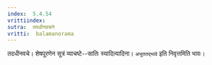 ```yaml
---
index:  5.4.54
vrittiindex: 
sutra:  तदधीनवचने
vritti:  balamanorama 
---
```


तदधीनवचे। शेषपूरणेन सूत्रं व्याचष्टे--सातिः स्यादित्यादिना। `अभूततद्भावे` इति निवृत्तमिति भावः। 


